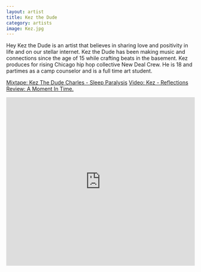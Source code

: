 ```yaml
---
layout: artist
title: Kez the Dude
category: artists
image: Kez.jpg
---
```

<p>Hey Kez the Dude is an artist that believes in sharing love and positivity in life and on our stellar internet. Kez the Dude has been making music and connections since the age of 15 while crafting beats in the basement. Kez produces for rising Chicago hip hop collective New Deal Crew. He is 18 and partimes as a camp counselor and is a full time art student.</p>
<p><a href="http://www.chi-bangerz.com/2012/12/mixtape-kez-dude-charles-sleep-paralysis.html">Mixtape: Kez The Dude Charles - Sleep Paralysis</a> 
<a href="https://www.youtube.com/watch?v=eaSw2OmLpDI">Video: Kez - Reflections</a> 
<a href="http://uicradio.wordpress.com/2014/04/04/kez-the-dude-a-moment-in-time/">Review: A Moment In Time.</a> </p>
<iframe width="100%" height="450" scrolling="no" frameborder="no" src="https://w.soundcloud.com/player/?url=https%3A//api.soundcloud.com/users/7790653&amp;color=999999&amp;auto_play=false&amp;hide_related=true&amp;show_artwork=false"></iframe>
